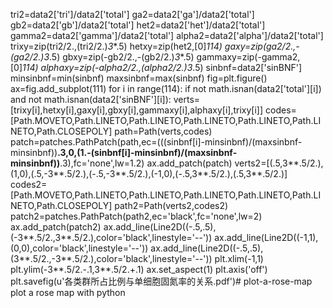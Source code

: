tri2=data2['tri']/data2['total']
ga2=data2['ga']/data2['total']
gb2=data2['gb']/data2['total']
het2=data2['het']/data2['total']
gamma2=data2['gamma']/data2['total']
alpha2=data2['alpha']/data2['total']
trixy=zip(tri2/2.,(tri2/2.)*3**.5)
hetxy=zip(het2,[0]*114)
gaxy=zip(ga2/2.,-(ga2/2.)*3**.5)
gbxy=zip(-gb2/2.,-(gb2/2.)*3**.5)
gammaxy=zip(-gamma2,[0]*114)
alphaxy=zip(-alpha2/2.,(alpha2/2.)*3**.5)
sinbnf=data2['sinBNF']
minsinbnf=min(sinbnf)
maxsinbnf=max(sinbnf)
fig=plt.figure()
ax=fig.add_subplot(111)
for i in range(114):
    if not math.isnan(data2['total'][i]) and not math.isnan(data2['sinBNF'][i]):
        verts=[trixy[i],hetxy[i],gaxy[i],gbxy[i],gammaxy[i],alphaxy[i],trixy[i]]
        codes=[Path.MOVETO,Path.LINETO,Path.LINETO,Path.LINETO,Path.LINETO,Path.LINETO,Path.CLOSEPOLY]
        path=Path(verts,codes)
        patch=patches.PathPatch(path,ec=(((sinbnf[i]-minsinbnf)/(maxsinbnf-minsinbnf))**.3,0,(1.-(sinbnf[i]-minsinbnf)/(maxsinbnf-minsinbnf))**.3),fc='none',lw=1.2)
        ax.add_patch(patch)
verts2=[(.5,3**.5/2.),(1,0),(.5,-3**.5/2.),(-.5,-3**.5/2.),(-1,0),(-.5,3**.5/2.),(.5,3**.5/2.)]
codes2=[Path.MOVETO,Path.LINETO,Path.LINETO,Path.LINETO,Path.LINETO,Path.LINETO,Path.CLOSEPOLY]
path2=Path(verts2,codes2)
patch2=patches.PathPatch(path2,ec='black',fc='none',lw=2)
ax.add_patch(patch2)
ax.add_line(Line2D((-.5,.5),(-3**.5/2.,3**.5/2.),color='black',linestyle='--'))
ax.add_line(Line2D((-1,1),(0,0),color='black',linestyle='--'))
ax.add_line(Line2D((-.5,.5),(3**.5/2.,-3**.5/2.),color='black',linestyle='--'))
plt.xlim(-1,1)
plt.ylim(-3**.5/2.-.1,3**.5/2.+.1)
ax.set_aspect(1)
plt.axis('off')
plt.savefig(u'各类群所占比例与单细胞固氮率的关系.pdf')# plot-a-rose-map
plot a rose map with python
